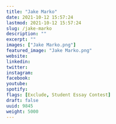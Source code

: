 ```yaml
---
title: "Jake Marko"
date: 2021-10-12 15:57:24
lastmod: 2021-10-12 15:57:24
slug: /jake-marko
description: ""
excerpt: ""
images: ["Jake Marko.png"]
featured_image: "Jake Marko.png"
website: 
linkedin: 
twitter: 
instagram: 
facebook: 
youtube: 
spotify: 
flags: [Exclude, Student Essay Contest]
draft: false
uuid: 9845
weight: 5000
---
```


